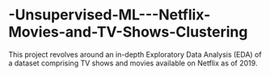 # -Unsupervised-ML---Netflix-Movies-and-TV-Shows-Clustering
This project revolves around an in-depth Exploratory Data Analysis (EDA) of a dataset comprising TV shows and movies available on Netflix as of 2019.
